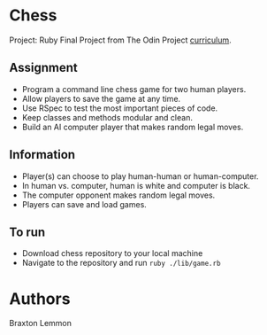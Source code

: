 # Chess
Project: Ruby Final Project from The Odin Project [curriculum](https://www.theodinproject.com/courses/ruby-programming/lessons/ruby-final-project?ref=lnav "The Odin Project").

## Assignment
* Program a command line chess game for two human players. 
* Allow players to save the game at any time.
* Use RSpec to test the most important pieces of code.
* Keep classes and methods modular and clean.
* Build an AI computer player that makes random legal moves.

## Information
* Player(s) can choose to play human-human or human-computer.
* In human vs. computer, human is white and computer is black.
* The computer opponent makes random legal moves.
* Players can save and load games.

## To run
* Download chess repository to your local machine
* Navigate to the repository and run ```ruby ./lib/game.rb```

# Authors
Braxton Lemmon